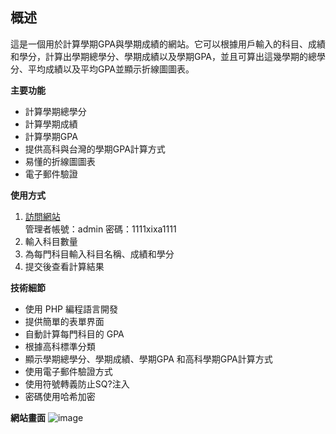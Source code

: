 ## 概述

這是一個用於計算學期GPA與學期成績的網站。它可以根據用戶輸入的科目、成績和學分，計算出學期總學分、學期成績以及學期GPA，並且可算出這幾學期的總學分、平均成績以及平均GPA並顯示折線圖圖表。

**主要功能**

* 計算學期總學分
* 計算學期成績
* 計算學期GPA
* 提供高科與台灣的學期GPA計算方式
* 易懂的折線圖圖表
* 電子郵件驗證

**使用方式**

1. [訪問網站](http://203.64.95.42/C112151111/GPA_login.php)   
管理者帳號：admin
密碼：1111xixa1111
2. 輸入科目數量
3. 為每門科目輸入科目名稱、成績和學分
4. 提交後查看計算結果

**技術細節**

* 使用 PHP 編程語言開發
* 提供簡單的表單界面
* 自動計算每門科目的 GPA
* 根據高科標準分類
* 顯示學期總學分、學期成績、學期GPA 和高科學期GPA計算方式
* 使用電子郵件驗證方式
* 使用符號轉義防止SQ?注入
* 密碼使用哈希加密

**網站畫面**
![image](https://github.com/xixa3333/GPA-website/assets/128284090/2b37a4db-3bc7-4c8e-8349-e6094c65e473)



